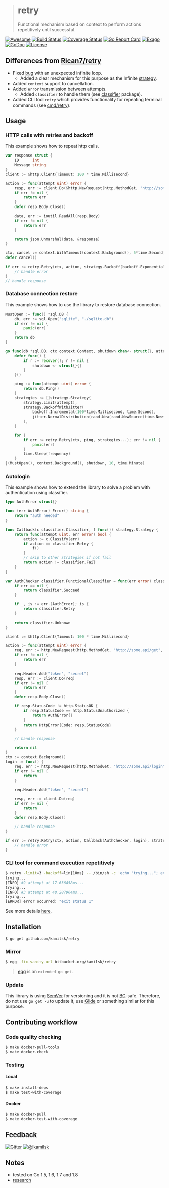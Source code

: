 > # retry
>
> Functional mechanism based on context to perform actions repetitively until successful.

[![Awesome](https://cdn.rawgit.com/sindresorhus/awesome/d7305f38d29fed78fa85652e3a63e154dd8e8829/media/badge.svg)](https://github.com/avelino/awesome-go#utilities)
[![Build Status](https://travis-ci.org/kamilsk/retry.svg?branch=master)](https://travis-ci.org/kamilsk/retry)
[![Coverage Status](https://coveralls.io/repos/github/kamilsk/retry/badge.svg)](https://coveralls.io/github/kamilsk/retry)
[![Go Report Card](https://goreportcard.com/badge/github.com/kamilsk/retry)](https://goreportcard.com/report/github.com/kamilsk/retry)
[![Exago](https://api.exago.io/badge/rank/github.com/kamilsk/retry)](https://www.exago.io/project/github.com/kamilsk/retry)
[![GoDoc](https://godoc.org/github.com/kamilsk/retry?status.svg)](https://godoc.org/github.com/kamilsk/retry)
[![License](https://img.shields.io/github/license/mashape/apistatus.svg?maxAge=2592000)](LICENSE)

## Differences from [Rican7/retry](https://github.com/Rican7/retry)

- Fixed [bug](https://github.com/Rican7/retry/pull/2) with an unexpected infinite loop.
  - Added a clear mechanism for this purpose as the Infinite [strategy](strategy/strategy.go#L24-L28).
- Added `context` support to cancellation.
- Added `error` transmission between attempts.
  - Added `classifier` to handle them (see [classifier](classifier) package).
- Added CLI tool `retry` which provides functionality for repeating terminal commands (see [cmd/retry](cmd)).

## Usage

### HTTP calls with retries and backoff

This example shows how to repeat http calls.

```go
var response struct {
    ID      int
    Message string
}
client := &http.Client{Timeout: 100 * time.Millisecond}

action := func(attempt uint) error {
    resp, err := client.Do(&http.NewRequest(http.MethodGet, "http://some.json.api", nil))
    if err != nil {
        return err
    }
    defer resp.Body.Close()

    data, err := ioutil.ReadAll(resp.Body)
    if err != nil {
        return err
    }

    return json.Unmarshal(data, &response)
}

ctx, cancel := context.WithTimeout(context.Background(), 5*time.Second)
defer cancel()

if err := retry.Retry(ctx, action, strategy.Backoff(backoff.Exponential(100*time.Millisecond, math.Pi))); err != nil {
    // handle error
}
// handle response
```

### Database connection restore

This example shows how to use the library to restore database connection.

```go
MustOpen := func() *sql.DB {
	db, err := sql.Open("sqlite", "./sqlite.db")
	if err != nil {
		panic(err)
	}
	return db
}

go func(db *sql.DB, ctx context.Context, shutdown chan<- struct{}, attempt uint, frequency time.Duration) {
	defer func() {
		if r := recover(); r != nil {
			shutdown <- struct{}{}
		}
	}()

	ping := func(attempt uint) error {
		return db.Ping()
	}
	strategies := []strategy.Strategy{
		strategy.Limit(attempt),
		strategy.BackoffWithJitter(
			backoff.Incremental(100*time.Millisecond, time.Second),
			jitter.NormalDistribution(rand.New(rand.NewSource(time.Now().UnixNano())), 2.0),
		),
	}

	for {
		if err := retry.Retry(ctx, ping, strategies...); err != nil {
			panic(err)
		}
		time.Sleep(frequency)
	}
}(MustOpen(), context.Background(), shutdown, 10, time.Minute)
```

### Autologin

This example shows how to extend the library to solve a problem with authentication using classifier.

```go
type AuthError struct{}

func (err AuthError) Error() string {
	return "auth needed"
}

func Callback(c classifier.Classifier, f func()) strategy.Strategy {
	return func(attempt uint, err error) bool {
		action := c.Classify(err)
		if action == classifier.Retry {
			f()
		}
		// skip to other strategies if not fail
		return action != classifier.Fail
	}
}

var AuthChecker classifier.FunctionalClassifier = func(err error) classifier.Action {
	if err == nil {
		return classifier.Succeed
	}

	if _, is := err.(AuthError); is {
		return classifier.Retry
	}

	return classifier.Unknown
}

client := &http.Client{Timeout: 100 * time.Millisecond}

action := func(attempt uint) error {
	req, err := http.NewRequest(http.MethodGet, "http://some.api/get", nil)
	if err != nil {
		return err
	}

	req.Header.Add("token", "secret")
	resp, err := client.Do(req)
	if err != nil {
		return err
	}
	defer resp.Body.Close()

	if resp.StatusCode != http.StatusOK {
		if resp.StatusCode == http.StatusUnauthorized {
			return AuthError{}
		}
		return HttpError{Code: resp.StatusCode}
	}

	// handle response

	return nil
}
ctx := context.Background()
login := func() {
	req, err := http.NewRequest(http.MethodGet, "http://some.api/login", nil)
	if err != nil {
		return
	}

	req.Header.Add("token", "secret")

	resp, err := client.Do(req)
	if err != nil {
		return
	}
	defer resp.Body.Close()

	// handle response
}

if err := retry.Retry(ctx, action, Callback(AuthChecker, login), strategy.Limit(10)); err != nil {
	// handle error
}
```

### CLI tool for command execution repetitively

```bash
$ retry -limit=3 -backoff=lin{10ms} -- /bin/sh -c 'echo "trying..."; exit 1'
trying...
[INFO] #2 attempt at 17.636458ms...
trying...
[INFO] #3 attempt at 48.287964ms...
trying...
[ERROR] error occurred: "exit status 1"
```

See more details [here](cmd).

## Installation

```bash
$ go get github.com/kamilsk/retry
```

### Mirror

```bash
$ egg -fix-vanity-url bitbucket.org/kamilsk/retry 
```

> [egg](https://github.com/kamilsk/egg) is an `extended go get`.

### Update

This library is using [SemVer](http://semver.org) for versioning and it is not
[BC](https://en.wikipedia.org/wiki/Backward_compatibility)-safe.
Therefore, do not use `go get -u` to update it, use [Glide](https://glide.sh) or something similar for this purpose.

## Contributing workflow

### Code quality checking

```bash
$ make docker-pull-tools
$ make docker-check
```

### Testing

#### Local

```bash
$ make install-deps
$ make test-with-coverage
```

#### Docker

```bash
$ make docker-pull
$ make docker-test-with-coverage
```

## Feedback

[![Gitter](https://badges.gitter.im/Join%20Chat.svg)](https://gitter.im/kamilsk/retry)
[![@ikamilsk](https://img.shields.io/badge/author-%40ikamilsk-blue.svg)](https://twitter.com/ikamilsk)

## Notes

- tested on Go 1.5, 1.6, 1.7 and 1.8
- [research](RESEARCH.md)
